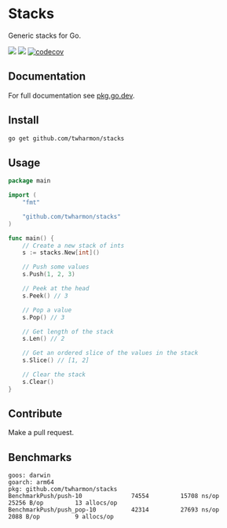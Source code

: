 # Stacks
Generic stacks for Go.

![](https://github.com/twharmon/stacks/workflows/Test/badge.svg) [![](https://goreportcard.com/badge/github.com/twharmon/stacks)](https://goreportcard.com/report/github.com/twharmon/stacks) [![codecov](https://codecov.io/gh/twharmon/stacks/branch/main/graph/badge.svg?token=K0P59TPRAL)](https://codecov.io/gh/twharmon/stacks)

## Documentation
For full documentation see [pkg.go.dev](https://pkg.go.dev/github.com/twharmon/stacks).

## Install
```bash
go get github.com/twharmon/stacks
```

## Usage
```go
package main

import (
	"fmt"

	"github.com/twharmon/stacks"
)

func main() {
	// Create a new stack of ints
	s := stacks.New[int]()

	// Push some values
	s.Push(1, 2, 3)

	// Peek at the head
	s.Peek() // 3

	// Pop a value
	s.Pop() // 3

	// Get length of the stack
	s.Len() // 2

	// Get an ordered slice of the values in the stack
	s.Slice() // [1, 2]

	// Clear the stack
	s.Clear()
}
```

## Contribute
Make a pull request.

## Benchmarks
```
goos: darwin
goarch: arm64
pkg: github.com/twharmon/stacks
BenchmarkPush/push-10         	   74554	     15708 ns/op	   25256 B/op	      13 allocs/op
BenchmarkPush/push_pop-10     	   42314	     27693 ns/op	    2088 B/op	       9 allocs/op
```
